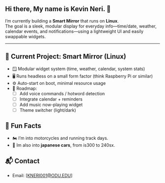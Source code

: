 ## Hi there, My name is Kevin Neri. 👋

I’m currently building a **Smart Mirror** that runs on **Linux**.  
The goal is a sleek, modular display for everyday info—time/date, weather, calendar events, and notifications—using a lightweight UI and easily swappable widgets.

----------------

## 🔭 Current Project: Smart Mirror (Linux)
- 🪟 Modular widget system (time, weather, calendar, system stats)
- 🖥️ Runs headless on a small form factor (think Raspberry Pi or similar)
- ⚙️ Auto-start on boot, minimal resource usage
- 🧩 Roadmap:
  - [ ] Add voice commands / hotword detection  
  - [ ] Integrate calendar + reminders  
  - [ ] Add music now-playing widget  
  - [ ] Theme switcher (light/dark)
 
## 🤘 Fun Facts
- 🏍️ I’m into motorcycles and running track days.  
- 🚗 Im also into **japanese cars**, from is300 to 240sx.  

## 📬 Contact
- Email: [KNERI001@ODU.EDU]
